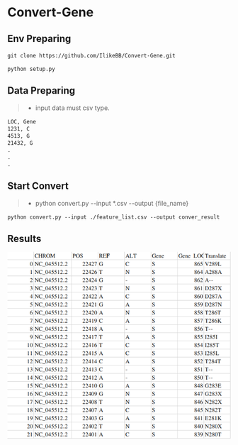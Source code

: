 # Convert-Gene

## Env Preparing
```
git clone https://github.com/IlikeBB/Convert-Gene.git
```
```
python setup.py
```

## Data Preparing
> * input data must csv type.
```
LOC, Gene
1231, C
4513, G
21432, G
.
.
.
```

## Start Convert
> * python convert.py --input *.csv --output {file_name}

```
python convert.py --input ./feature_list.csv --output conver_result
```

##  Results
<img src='https://github.com/IlikeBB/Convert-Gene/blob/main/demo/result.png'></p>

